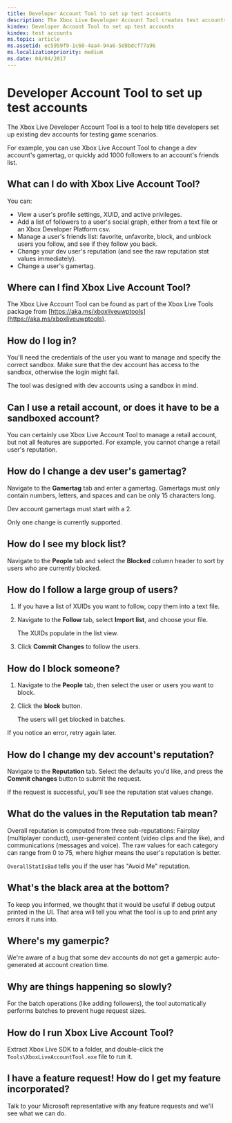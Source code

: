 ```yaml
---
title: Developer Account Tool to set up test accounts
description: The Xbox Live Developer Account Tool creates test accounts for testing your Xbox Live enabled title.
kindex: Developer Account Tool to set up test accounts
kindex: test accounts
ms.topic: article
ms.assetid: ec5959f9-1c60-4aa4-94a6-5d8bdcf77a96
ms.localizationpriority: medium
ms.date: 04/04/2017
---
```


# Developer Account Tool to set up test accounts

The Xbox Live Developer Account Tool is a tool to help title developers set up existing dev accounts for testing game scenarios.

For example, you can use Xbox Live Account Tool to change a dev account's gamertag, or quickly add 1000 followers to an account's friends list.


## What can I do with Xbox Live Account Tool?

You can:
* View a user's profile settings, XUID, and active privileges.
* Add a list of followers to a user's social graph, either from a text file or an Xbox Developer Platform csv.
* Manage a user's friends list: favorite, unfavorite, block, and unblock users you follow, and see if they follow you back.
* Change your dev user's reputation (and see the raw reputation stat values immediately).
* Change a user's gamertag.


## Where can I find Xbox Live Account Tool?

The Xbox Live Account Tool can be found as part of the Xbox Live Tools package from [https://aka.ms/xboxliveuwptools](https://aka.ms/xboxliveuwptools).


## How do I log in?

You'll need the credentials of the user you want to manage and specify the correct sandbox.
Make sure that the dev account has access to the sandbox, otherwise the login might fail.

The tool was designed with dev accounts using a sandbox in mind.


## Can I use a retail account, or does it have to be a sandboxed account?

You can certainly use Xbox Live Account Tool to manage a retail account, but not all features are supported.
For example, you cannot change a retail user's reputation.


## How do I change a dev user's gamertag?

Navigate to the **Gamertag** tab and enter a gamertag.
Gamertags must only contain numbers, letters, and spaces and can be only 15 characters long.

Dev account gamertags must start with a 2.

Only one change is currently supported.


## How do I see my block list?

Navigate to the **People** tab and select the **Blocked** column header to sort by users who are currently blocked.


## How do I follow a large group of users?

1. If you have a list of XUIDs you want to follow, copy them into a text file.

2. Navigate to the **Follow** tab, select **Import list**, and choose your file.

   The XUIDs populate in the list view.

3. Click **Commit Changes** to follow the users.


## How do I block someone?

1. Navigate to the **People** tab, then select the user or users you want to block.

2. Click the **block** button.

   The users will get blocked in batches.

If you notice an error, retry again later.


## How do I change my dev account's reputation?

Navigate to the **Reputation** tab.
Select the defaults you'd like, and press the **Commit changes** button to submit the request.

If the request is successful, you'll see the reputation stat values change.


## What do the values in the Reputation tab mean?

Overall reputation is computed from three sub-reputations: Fairplay (multiplayer conduct), user-generated content (video clips and the like), and communications (messages and voice).
The raw values for each category can range from 0 to 75, where higher means the user's reputation is better.

`OverallStatIsBad` tells you if the user has "Avoid Me" reputation.


## What's the black area at the bottom?

To keep you informed, we thought that it would be useful if debug output printed in the UI.
That area will tell you what the tool is up to and print any errors it runs into.


## Where's my gamerpic?

We're aware of a bug that some dev accounts do not get a gamerpic auto-generated at account creation time.


## Why are things happening so slowly?

For the batch operations (like adding followers), the tool automatically performs batches to prevent huge request sizes.


## How do I run Xbox Live Account Tool?

Extract Xbox Live SDK to a folder, and double-click the `Tools\XboxLiveAccountTool.exe` file to run it.


## I have a feature request! How do I get my feature incorporated?

Talk to your Microsoft representative with any feature requests and we'll see what we can do.
